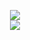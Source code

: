 <p align="center">
<image src="https://media.discordapp.net/attachments/1036605748794363924/1236551626827890718/fPPai67.png?ex=66386bf1&is=66371a71&hm=72ac8a7e0d0b9cfb80fe392c1bdf3d20ad49f718fbfb1fe2830453f165818c41&=&format=webp&quality=lossless">
<br>
<image src="https://images-ext-1.discordapp.net/external/vDfuKXWxlyOGsSLi2lvqLFL9rlPergXdR2ls08qN9i0/https/i.pinimg.com/originals/d6/8a/7e/d68a7e7c823855b15679ecf54880ff07.gif?width=688&height=688">

  










<!--
**deathdelivery/deathdelivery** is a ✨ _special_ ✨ repository because its `README.md` (this file) appears on your GitHub profile.

Here are some ideas to get you started:

- 🔭 I’m currently working on ...
- 🌱 I’m currently learning ...
- 👯 I’m looking to collaborate on ...
- 🤔 I’m looking for help with ...
- 💬 Ask me about ...
- 📫 How to reach me: ...
- 😄 Pronouns: ...
- ⚡ Fun fact: ...
-->
